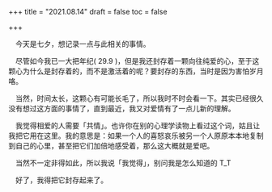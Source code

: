 +++
title = "2021.08.14"
draft = false
toc = false

+++

&emsp;今天是七夕，想记录一点与此相关的事情。

&emsp;尽管如今我已一大把年纪( 29.9 )，但是我还封存着一颗向往纯爱的心，至于这颗心为什么是封存着的，而不是激活着的呢？要封存的东西，当时是因为害怕岁月咯。

&emsp;当然，时间太长，这颗心有可能长毛了，所以我时不时会看一下。其实已经很久没有想过这方面的事情了，直到最近，我又对爱情有了一点儿新的理解。

&emsp;我觉得相爱的人需要「共情」。也许你在别的心理学读物上看过这个词，姑且让我把它用在这里。我的意思是：如果一个人的喜怒哀乐被另一个人原原本本地复制到自己的心里，甚至把它们加倍地感受着，那么这大概就是爱吧。

&emsp;当然不一定非得如此，所以我说「我觉得」，别问我是怎么知道的 T_T 

&emsp;好了，我得把它封存起来了。
